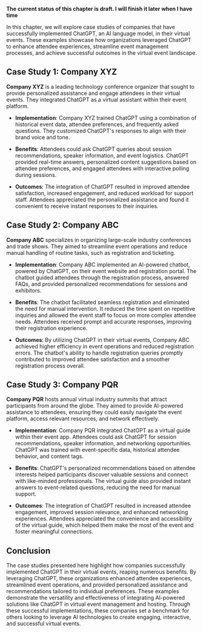 **The current status of this chapter is draft. I will finish it later when I have time**

In this chapter, we will explore case studies of companies that have successfully implemented ChatGPT, an AI language model, in their virtual events. These examples showcase how organizations leveraged ChatGPT to enhance attendee experiences, streamline event management processes, and achieve successful outcomes in the virtual event landscape.

Case Study 1: Company XYZ
-------------------------

**Company XYZ** is a leading technology conference organizer that sought to provide personalized assistance and engage attendees in their virtual events. They integrated ChatGPT as a virtual assistant within their event platform.

* **Implementation**: Company XYZ trained ChatGPT using a combination of historical event data, attendee preferences, and frequently asked questions. They customized ChatGPT's responses to align with their brand voice and tone.

* **Benefits**: Attendees could ask ChatGPT queries about session recommendations, speaker information, and event logistics. ChatGPT provided real-time answers, personalized content suggestions based on attendee preferences, and engaged attendees with interactive polling during sessions.

* **Outcomes**: The integration of ChatGPT resulted in improved attendee satisfaction, increased engagement, and reduced workload for support staff. Attendees appreciated the personalized assistance and found it convenient to receive instant responses to their inquiries.

Case Study 2: Company ABC
-------------------------

**Company ABC** specializes in organizing large-scale industry conferences and trade shows. They aimed to streamline event operations and reduce manual handling of routine tasks, such as registration and ticketing.

* **Implementation**: Company ABC implemented an AI-powered chatbot, powered by ChatGPT, on their event website and registration portal. The chatbot guided attendees through the registration process, answered FAQs, and provided personalized recommendations for sessions and exhibitors.

* **Benefits**: The chatbot facilitated seamless registration and eliminated the need for manual intervention. It reduced the time spent on repetitive inquiries and allowed the event staff to focus on more complex attendee needs. Attendees received prompt and accurate responses, improving their registration experience.

* **Outcomes**: By utilizing ChatGPT in their virtual events, Company ABC achieved higher efficiency in event operations and reduced registration errors. The chatbot's ability to handle registration queries promptly contributed to improved attendee satisfaction and a smoother registration process overall.

Case Study 3: Company PQR
-------------------------

**Company PQR** hosts annual virtual industry summits that attract participants from around the globe. They aimed to provide AI-powered assistance to attendees, ensuring they could easily navigate the event platform, access relevant resources, and network effectively.

* **Implementation**: Company PQR integrated ChatGPT as a virtual guide within their event app. Attendees could ask ChatGPT for session recommendations, speaker information, and networking opportunities. ChatGPT was trained with event-specific data, historical attendee behavior, and content tags.

* **Benefits**: ChatGPT's personalized recommendations based on attendee interests helped participants discover valuable sessions and connect with like-minded professionals. The virtual guide also provided instant answers to event-related questions, reducing the need for manual support.

* **Outcomes**: The integration of ChatGPT resulted in increased attendee engagement, improved session relevance, and enhanced networking experiences. Attendees appreciated the convenience and accessibility of the virtual guide, which helped them make the most of the event and foster meaningful connections.

Conclusion
----------

The case studies presented here highlight how companies successfully implemented ChatGPT in their virtual events, reaping numerous benefits. By leveraging ChatGPT, these organizations enhanced attendee experiences, streamlined event operations, and provided personalized assistance and recommendations tailored to individual preferences. These examples demonstrate the versatility and effectiveness of integrating AI-powered solutions like ChatGPT in virtual event management and hosting. Through these successful implementations, these companies set a benchmark for others looking to leverage AI technologies to create engaging, interactive, and successful virtual events.
